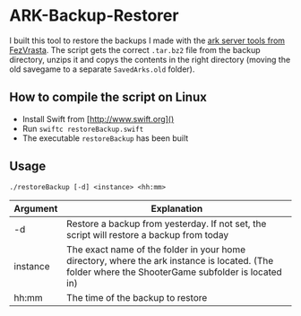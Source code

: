 # ARK-Backup-Restorer
I built this tool to restore the backups I made with the [ark server tools from FezVrasta](https://github.com/FezVrasta/ark-server-tools). The script gets the correct `.tar.bz2` file from the backup directory, unzips it and copys the contents in the right directory (moving the old savegame to a separate `SavedArks.old` folder).

## How to compile the script on Linux
* Install Swift from [http://www.swift.org]()
* Run `swiftc restoreBackup.swift`
* The executable `restoreBackup` has been built

## Usage
`./restoreBackup [-d] <instance> <hh:mm>`

Argument | Explanation
-------- | -----------
-d       | Restore a backup from yesterday. If not set, the script will restore a backup from today
instance | The exact name of the folder in your home directory, where the ark instance is located. (The folder where the ShooterGame subfolder is located in)
hh:mm    | The time of the backup to restore
